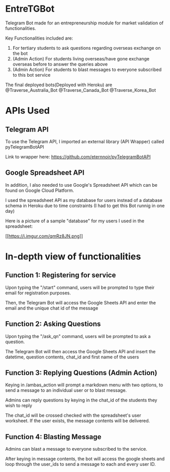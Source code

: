 # EntreTGBot
Telegram Bot made for an entrepreneurship module for market validation of functionalities.

Key Functionalities included are:
1) For tertiary students to ask questions regarding overseas exchange on the bot
2) (Admin Action) For students living overseas/have gone exchange overseas before to answer the queries above
3) (Admin Action) For students to blast messages to everyone subscribed to this bot service


The final deployed bots(Deployed with Heroku) are 
@Traverse_Australia_Bot
@Traverse_Canada_Bot
@Traverse_Korea_Bot

# APIs Used

## Telegram API
To use the Telegram API, I imported an external library (API Wrapper) called pyTelegramBotAPI

Link to wrapper here: https://github.com/eternnoir/pyTelegramBotAPI

## Google Spreadsheet API

In addition, I also needed to use Google's Spreadsheet API which can be found on Google Cloud Platform.

I used the spreadsheet API as my database for users instead of a database schema in Heroku due to time constraints (I had to get this Bot runnig in one day)

Here is a picture of a sample "database" for my users I used in the spreadsheet:

[[https://i.imgur.com/qmRz8JN.png]]

# In-depth view of functionalities 

## Function 1: Registering for service

Upon typing the "/start" command, users will be prompted to type their email for registration purposes.

Then, the Telegram Bot will access the Google Sheets API and enter the email and the unique chat id of the message

## Function 2: Asking Questions

Upon typing the "/ask_qn" command, users will be prompted to ask a question.

The Telegram Bot will then access the Google Sheets API and insert the datetime, question contents, chat_id and first name of the users

## Function 3: Replying Questions (Admin Action)
Keying in /ambas_action will prompt a markdown menu with two options, to send a message to an individual user or to blast message.

Admins can reply questions by keying in the chat_id of the students they wish to reply 

The chat_id will be crossed checked with the spreadsheet's user worksheet. If the user exists, the message contents will be delivered.

## Function 4: Blasting Message

Admins can blast a message to everyone subscribed to the service. 

After keying in message contents, the bot will access the google sheets and loop through the user_ids to send a message to each and every user ID.








